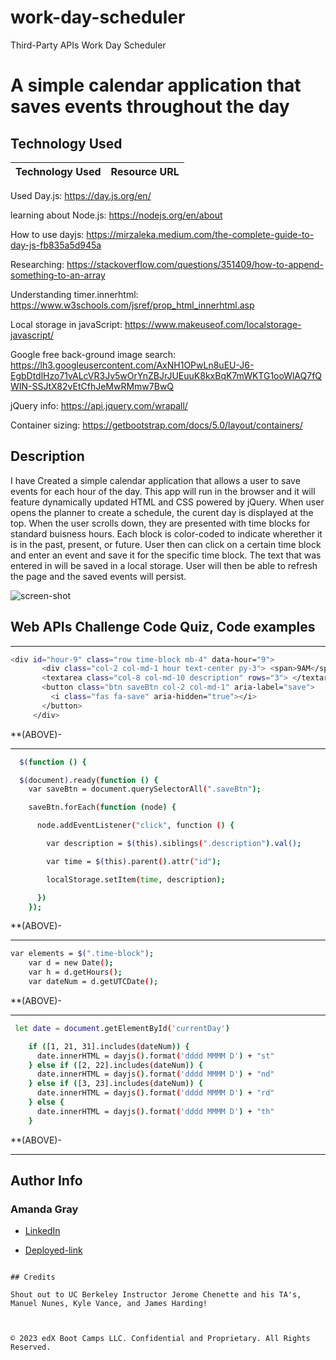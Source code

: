 # work-day-scheduler

Third-Party APIs Work Day Scheduler

# A simple calendar application that saves events throughout the day

## Technology Used 

| Technology Used         | Resource URL           | 
| ------------- |:-------------:| 

Used Day.js: https://day.js.org/en/

learning about Node.js: https://nodejs.org/en/about

How to use dayjs: https://mirzaleka.medium.com/the-complete-guide-to-day-js-fb835a5d945a

Researching: https://stackoverflow.com/questions/351409/how-to-append-something-to-an-array

Understanding timer.innerhtml: https://www.w3schools.com/jsref/prop_html_innerhtml.asp

Local storage in javaScript: https://www.makeuseof.com/localstorage-javascript/

Google free back-ground image search: https://lh3.googleusercontent.com/AxNH1OPwLn8uEU-J6-EgbDtdlHzo71vALcVR3Jv5wOrYnZBJrJUEuuK8kxBqK7mWKTG1ooWlAQ7fQWIN-SSJtX82vEtCfhJeMwRMmw7BwQ

jQuery info: https://api.jquery.com/wrapall/

Container sizing: https://getbootstrap.com/docs/5.0/layout/containers/




## Description 
I have Created a simple calendar application that allows a user to save events for each hour of the day. This app will run in the browser and it will feature dynamically updated HTML and CSS powered by jQuery. When user opens the planner to create a schedule, the curent day is displayed at the top. When the user scrolls down, they are presented with time blocks for standard buisness hours. Each block is color-coded to indicate wherether it is in the past, present, or future. User then can click on a certain time block and enter an event and save it for the specific time block. The text that was entered in will be saved in a local storage. User will then be able to refresh the page and the saved events will persist. 

 <img src="./assets/images/Screen Shot 2023-04-03 at 5.56.37 PM.png" alt="screen-shot">

## Web APIs Challenge Code Quiz, Code examples


--------------------------------------------------------------------------------------------------------------------------------------------------------

 ```sh
 <div id="hour-9" class="row time-block mb-4" data-hour="9">
        <div class="col-2 col-md-1 hour text-center py-3"> <span>9AM</span></div>
        <textarea class="col-8 col-md-10 description" rows="3"> </textarea>
        <button class="btn saveBtn col-2 col-md-1" aria-label="save">
          <i class="fas fa-save" aria-hidden="true"></i>
        </button>
      </div>
 ```

**(ABOVE)- 


--------------------------------------------------------------------------------------------------------------------------------------------------------
```sh
  $(function () {

  $(document).ready(function () {
    var saveBtn = document.querySelectorAll(".saveBtn");

    saveBtn.forEach(function (node) {

      node.addEventListener("click", function () {

        var description = $(this).siblings(".description").val();

        var time = $(this).parent().attr("id");

        localStorage.setItem(time, description);

      })
    });
```

**(ABOVE)- 

--------------------------------------------------------------------------------------------------------------------------------------------------------
```sh
var elements = $(".time-block");
    var d = new Date();
    var h = d.getHours();
    var dateNum = d.getUTCDate();
```
**(ABOVE)- 

---------------------------------------------------------------------------------------------------------------------------------------------------------
```sh
 let date = document.getElementById('currentDay')

    if ([1, 21, 31].includes(dateNum)) {
      date.innerHTML = dayjs().format('dddd MMMM D') + "st"
    } else if ([2, 22].includes(dateNum)) {
      date.innerHTML = dayjs().format('dddd MMMM D') + "nd"
    } else if ([3, 23].includes(dateNum)) {
      date.innerHTML = dayjs().format('dddd MMMM D') + "rd"
    } else {
      date.innerHTML = dayjs().format('dddd MMMM D') + "th"
    }
```
**(ABOVE)- 

---------------------------------------------------------------------------------------------------------------------------------------------------------
## Author Info

### Amanda Gray 

* [LinkedIn](https://www.linkedin.com/in/amanda-gray-831a65254/)

* [Deployed-link](https://berkeleycodingmomma.github.io/work-day-scheduler/)

```

## Credits

Shout out to UC Berkeley Instructor Jerome Chenette and his TA's, Manuel Nunes, Kyle Vance, and James Harding! 



© 2023 edX Boot Camps LLC. Confidential and Proprietary. All Rights Reserved.



